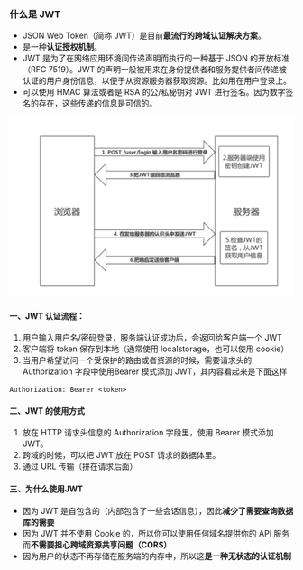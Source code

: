 ### 什么是 JWT
- JSON Web Token（简称 JWT）是目前**最流行的跨域认证解决方案**。
- 是一种**认证授权机制**。
- JWT 是为了在网络应用环境间传递声明而执行的一种基于 JSON 的开放标准（RFC 7519）。JWT 的声明一般被用来在身份提供者和服务提供者间传递被认证的用户身份信息，以便于从资源服务器获取资源。比如用在用户登录上。
- 可以使用 HMAC 算法或者是 RSA 的公/私秘钥对 JWT 进行签名。因为数字签名的存在，这些传递的信息是可信的。

![avatar](../images/jwt.png)

#### 一、JWT 认证流程：
1. 用户输入用户名/密码登录，服务端认证成功后，会返回给客户端一个 JWT
2. 客户端将 token 保存到本地（通常使用 localstorage，也可以使用 cookie）
3. 当用户希望访问一个受保护的路由或者资源的时候，需要请求头的 Authorization 字段中使用Bearer 模式添加 JWT，其内容看起来是下面这样

```
Authorization: Bearer <token>
```
#### 二、JWT 的使用方式
1. 放在 HTTP 请求头信息的 Authorization 字段里，使用 Bearer 模式添加 JWT。
2. 跨域的时候，可以把 JWT 放在 POST 请求的数据体里。
3. 通过 URL 传输（拼在请求后面）

#### 三、为什么使用JWT
- 因为 JWT 是自包含的（内部包含了一些会话信息），因此**减少了需要查询数据库的需要**
- 因为 JWT 并不使用 Cookie 的，所以你可以使用任何域名提供你的 API 服务而**不需要担心跨域资源共享问题（CORS）**
- 因为用户的状态不再存储在服务端的内存中，所以这**是一种无状态的认证机制**